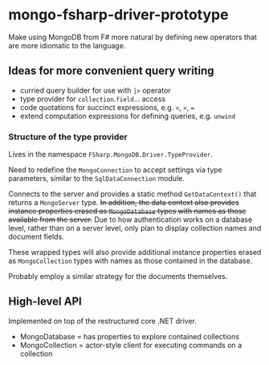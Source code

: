 mongo-fsharp-driver-prototype
=============================

Make using MongoDB from F# more natural by defining new operators that
are more idiomatic to the language.

Ideas for more convenient query writing
---------------------------------------

  - curried query builder for use with `|>` operator
  - type provider for `collection`.`field`... access
  - code quotations for succinct expressions, e.g. `<`, `>`, `=`
  - extend computation expressions for defining queries, e.g. `unwind`

### Structure of the type provider

Lives in the namespace `FSharp.MongoDB.Driver.TypeProvider`.

Need to redefine the `MongoConnection` to accept settings via type
parameters, similar to the `SqlDataConnection` module.

Connects to the server and provides a static method `GetDataContext()`
that returns a `MongoServer` type. ~~In addition, the data context also
provides instance properties erased as `MongoDatabase` types with names
as those available from the server.~~ Due to how authentication works
on a database level, rather than on a server level, only plan to
display collection names and document fields.

These wrapped types will also provide additional instance properties
erased as `MongoCollection` types with names as those contained in the
database.

Probably employ a similar strategy for the documents themselves.

High-level API
--------------

Implemented on top of the restructured core .NET driver.

  * MongoDatabase = has properties to explore contained collections
  * MongoCollection = actor-style client for executing commands on a
                      collection

